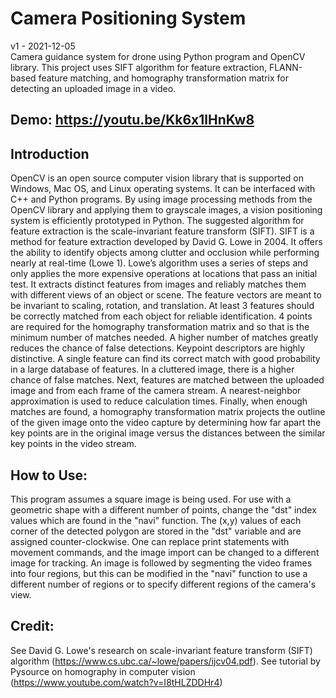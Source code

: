 # Camera Positioning System
v1 - 2021-12-05 <br/>
Camera guidance system for drone using Python program and OpenCV library. This project uses SIFT algorithm for feature extraction, FLANN-based feature matching, and homography transformation matrix for detecting an uploaded image in a video.
## Demo: https://youtu.be/Kk6x1lHnKw8
## Introduction
OpenCV is an open source computer vision library that is supported on Windows, Mac 
OS, and Linux operating systems. It can be interfaced with C++ and Python programs. By using 
image processing methods from the OpenCV library and applying them to grayscale images, a 
vision positioning system is efficiently prototyped in Python. 
The suggested algorithm for feature extraction is the scale-invariant feature transform 
(SIFT). SIFT is a method for feature extraction developed by David G. Lowe in 2004. It offers 
the ability to identify objects among clutter and occlusion while performing nearly at real-time 
(Lowe 1). Lowe’s algorithm uses a series of steps and only applies the more expensive 
operations at locations that pass an initial test. It extracts distinct features from images and 
reliably matches them with different views of an object or scene. The feature vectors are meant 
to be invariant to scaling, rotation, and translation. At least 3 features should be 
correctly matched from each object for reliable identification. 4 points are required for the 
homography transformation matrix and so that is the minimum number of matches needed. A 
higher number of matches greatly reduces the chance of false detections. Keypoint descriptors 
are highly distinctive. A single feature can find its correct match with good probability in a large 
database of features. In a cluttered image, there is a higher chance of false matches. Next, 
features are matched between the uploaded image and from each frame of the camera stream. A 
nearest-neighbor approximation is used to reduce calculation times. Finally, when enough matches 
are found, a homography transformation matrix projects the outline of the given image onto the 
video capture by determining how far apart the key points are in the original image versus the distances 
between the similar key points in the video stream.
## How to Use:
This program assumes a square image is being used. For use with a geometric shape with a different number of points, change the "dst" index values which are found in the "navi" function. The (x,y) values of each corner of the detected polygon are stored in the "dst" variable and are assigned counter-clockwise. One can replace print statements with movement commands, and the image import can be changed to a different image for tracking. An image is followed by segmenting the video frames into four regions, but this can be modified in the "navi" function to use a different number of regions or to specify different regions of the camera's view.
## Credit:
See David G. Lowe's research on scale-invariant feature transform (SIFT) algorithm (https://www.cs.ubc.ca/~lowe/papers/ijcv04.pdf). See tutorial by Pysource on homography in computer vision (https://www.youtube.com/watch?v=I8tHLZDDHr4)
